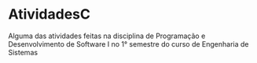 # AtividadesC
Alguma das atividades feitas na disciplina de Programação e Desenvolvimento de Software I no 1° semestre do curso de Engenharia de Sistemas
